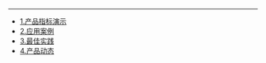 ---
* [1.产品指标演示](/_pages/01zhibiao.md)
* [2.应用案例](/_pages/02yingyong.md)
* [3.最佳实践](/_pages/03zuijia.md)
* [4.产品动态](/_pages/04chapindongtai.md)
